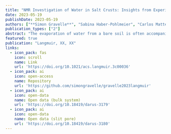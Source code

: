 ```yaml
---
title: "NMR Investigation of Water in Salt Crusts: Insights from Experiments and Molecular Simulations"
date: 2023-05-19
publishDate: 2023-05-19
authors: ["**Simon Gravelle**", "Sabina Haber-Pohlmeier", "Carlos Mattea", "Siegfried Stapf", "Christian Holm", "Alexander Schlaich"]
publication_types: ["2"]
abstract: "The evaporation of water from a bare soil is often accompanied by the formation of a layer of crystallized salt, a process that must be understood in order to address the issue of soil salinisation. Here, we use nuclear magnetic relaxation dispersion measurements to better understand the dynamic properties of water within two types of salt crusts: sodium chloride (NaCl) and sodium sulfate (Na2SO4 ). Our experimental results display a stronger dispersion of the relaxation time T1 with frequency for the case of sodium sulfate as compared to sodium chloride salt crusts. To gain insight into these results, we perform molecular dynamics simulations of salt solutions confined within slit nanopores made of either NaCl or Na2SO4 . We find a strong dependence of the value of the relaxation time T1 on pore size and salt concentration. Our simulations reveal the complex interplay between the adsorption of ions at the solid surface, the structure of water near the interface, and the dispersion of T1 at low frequency, which we attribute to adsorption-desorption events."
featured: true
publication: "Langmuir, XX, XX"
links:
  - icon_pack: fas
    icon: scroll
    name: Link
    url: 'https://doi.org/10.1021/acs.langmuir.3c00036'
  - icon_pack: ai
    icon: open-access
    name: Repository
    url: 'https://github.com/simongravelle/gravelle2023langmuir'
  - icon_pack: ai
    icon: open-data
    name: Open data (bulk system)
    url: 'https://doi.org/10.18419/darus-3179'
  - icon_pack: ai
    icon: open-data
    name: Open data (slit pore)
    url: 'https://doi.org/10.18419/darus-3180'
---
```

